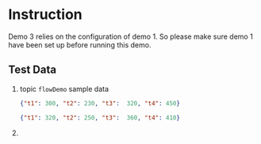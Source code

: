 # Instruction

Demo 3 relies on the configuration of demo 1. So please make sure demo 1 have been set up before running this demo.

## Test Data

1. topic `flowDemo` sample data
    ```json
    {"t1": 300, "t2": 230, "t3":  320, "t4": 450}
    ```
    ```json
    {"t1": 320, "t2": 250, "t3":  360, "t4": 410}
    ```
2. 